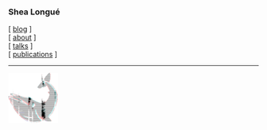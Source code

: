 ### Shea Longué

[ [blog](blog.md) ]  
[ [about](about.md) ]  
[ [talks](talks.md) ]  
[ [publications](publications.md) ]  

---

![](img/avalogo-small.png)

